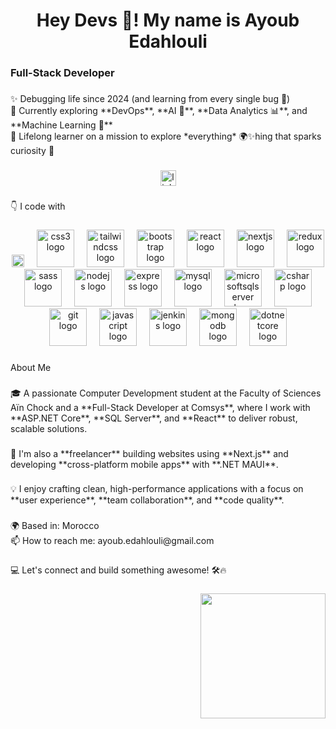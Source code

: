 <h1 align="center">Hey Devs 👋! My name is Ayoub Edahlouli</h1>

###

<h3 align="left">Full-Stack Developer</h3>

###

<p align="left">✨ Debugging life since 2024 (and learning from every single bug 🐞)  <br>🚀 Currently exploring **DevOps**, **AI 🤖**, **Data Analytics 📊**, and **Machine Learning 🧠**  <br>🎯 Lifelong learner on a mission to explore *everything* 🌍✨hing that sparks curiosity 🌱</p>

###

<div align="center">
  <a href="https://www.linkedin.com/in/ayoub-edahlouli/" target="_blank">
    <img src="https://img.shields.io/static/v1?message=LinkedIn&logo=linkedin&label=&color=0077B5&logoColor=white&labelColor=&style=for-the-badge" height="25" alt="linkedin logo"  />
  </a>
</div>

###

<p align="left">👇 I code with</p>

###

<div align="center">
  <img src="https://cdn.jsdelivr.net/gh/devicons/devicon/icons/html5/html5-original.svg" height="20" alt="html5 logo"  />
  <img width="12" />
  <img src="https://cdn.jsdelivr.net/gh/devicons/devicon/icons/css3/css3-original.svg" height="60" alt="css3 logo"  />
  <img width="12" />
  <img src="https://cdn.jsdelivr.net/gh/devicons/devicon/icons/tailwindcss/tailwindcss-original-wordmark.svg" height="60" alt="tailwindcss logo"  />
  <img width="12" />
  <img src="https://cdn.jsdelivr.net/gh/devicons/devicon/icons/bootstrap/bootstrap-original.svg" height="60" alt="bootstrap logo"  />
  <img width="12" />
  <img src="https://cdn.jsdelivr.net/gh/devicons/devicon/icons/react/react-original.svg" height="60" alt="react logo"  />
  <img width="12" />
  <img src="https://cdn.jsdelivr.net/gh/devicons/devicon/icons/nextjs/nextjs-original.svg" height="60" alt="nextjs logo"  />
  <img width="12" />
  <img src="https://cdn.jsdelivr.net/gh/devicons/devicon/icons/redux/redux-original.svg" height="60" alt="redux logo"  />
  <img width="12" />
  <img src="https://cdn.jsdelivr.net/gh/devicons/devicon/icons/sass/sass-original.svg" height="60" alt="sass logo"  />
  <img width="12" />
  <img src="https://cdn.jsdelivr.net/gh/devicons/devicon/icons/nodejs/nodejs-original.svg" height="60" alt="nodejs logo"  />
  <img width="12" />
  <img src="https://cdn.jsdelivr.net/gh/devicons/devicon/icons/express/express-original.svg" height="60" alt="express logo"  />
  <img width="12" />
  <img src="https://cdn.jsdelivr.net/gh/devicons/devicon/icons/mysql/mysql-original.svg" height="60" alt="mysql logo"  />
  <img width="12" />
  <img src="https://cdn.jsdelivr.net/gh/devicons/devicon/icons/microsoftsqlserver/microsoftsqlserver-plain.svg" height="60" alt="microsoftsqlserver logo"  />
  <img width="12" />
  <img src="https://cdn.jsdelivr.net/gh/devicons/devicon/icons/csharp/csharp-original.svg" height="60" alt="csharp logo"  />
  <img width="12" />
  <img src="https://cdn.jsdelivr.net/gh/devicons/devicon/icons/git/git-original.svg" height="60" alt="git logo"  />
  <img width="12" />
  <img src="https://cdn.jsdelivr.net/gh/devicons/devicon/icons/javascript/javascript-original.svg" height="60" alt="javascript logo"  />
  <img width="12" />
  <img src="https://cdn.jsdelivr.net/gh/devicons/devicon/icons/jenkins/jenkins-line.svg" height="60" alt="jenkins logo"  />
  <img width="12" />
  <img src="https://cdn.jsdelivr.net/gh/devicons/devicon/icons/mongodb/mongodb-original.svg" height="60" alt="mongodb logo"  />
  <img width="12" />
  <img src="https://cdn.jsdelivr.net/gh/devicons/devicon/icons/dotnetcore/dotnetcore-original.svg" height="60" alt="dotnetcore logo"  />
</div>

###

<p align="left">About Me</p>

###

<p align="left">🎓 A passionate Computer Development student at the Faculty of Sciences Aïn Chock and a **Full-Stack Developer at Comsys**, where I work with **ASP.NET Core**, **SQL Server**, and **React** to deliver robust, scalable solutions.</p>

###

<p align="left">💼 I'm also a **freelancer** building websites using **Next.js** and developing **cross-platform mobile apps** with **.NET MAUI**.</p>

###

<p align="left">💡 I enjoy crafting clean, high-performance applications with a focus on **user experience**, **team collaboration**, and **code quality**.</p>

###

<p align="left">🌍 Based in: Morocco<br>📫 How to reach me: ayoub.edahlouli@gmail.com</p>

###

<p align="left">💻 Let's connect and build something awesome! 🛠️🔥</p>

###

<img align="right" height="200" src="https://i.pinimg.com/originals/0e/48/78/0e4878a687961f57445d9888a9dea16a.gif"  />

###
